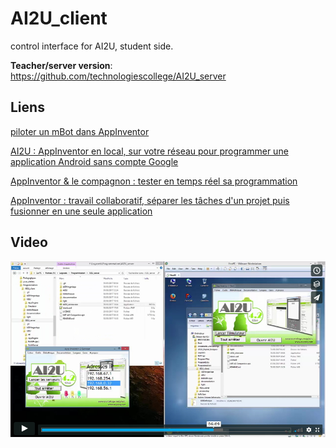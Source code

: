 # AI2U_client
control interface for AI2U, student side.

**Teacher/server version**: https://github.com/technologiescollege/AI2U_server

Liens
-----
[piloter un mBot dans AppInventor](http://www.pedagogie.ac-nantes.fr/technologies-et-sciences-des-ingenieurs/documentation/didacticiels-tutoriels/piloter-un-mbot-grace-a-appinventor-1018977.kjsp?RH=1333492036996) 

[AI2U : AppInventor en local, sur votre réseau pour programmer une application Android sans compte Google](http://www.pedagogie.ac-nantes.fr/technologies-et-sciences-des-ingenieurs/documentation/didacticiels-tutoriels/appinventor-en-local-sur-votre-reseau-1025746.kjsp?RH=1333492036996)

[AppInventor & le compagnon : tester en temps réel sa programmation](http://www.pedagogie.ac-nantes.fr/technologies-et-sciences-des-ingenieurs/documentation/didacticiels-tutoriels/appinventor-le-compagnon-1057166.kjsp?RH=1333492036996)

[AppInventor : travail collaboratif, séparer les tâches d'un projet puis fusionner en une seule application](http://www.pedagogie.ac-nantes.fr/technologies-et-sciences-des-ingenieurs/documentation/didacticiels-tutoriels/appinventor-travail-collaboratif-1057433.kjsp?RH=1333492036996)

Video
-----

[](https://vimeo.com/231939866)

![Video](https://github.com/technologiescollege/AI2U_client/blob/master/AI2U/ai2u.jpg)
